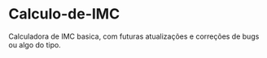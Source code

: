 # Calculo-de-IMC
Calculadora de IMC basica, com futuras atualizações e correções de bugs ou algo do tipo.
